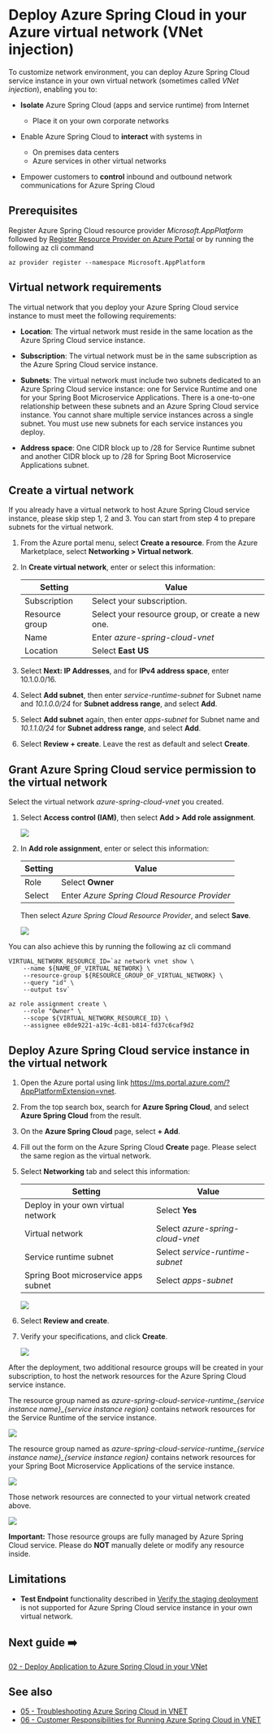# Deploy Azure Spring Cloud in your Azure virtual network (VNet injection)

To customize network environment, you can deploy Azure Spring Cloud service instance in your own virtual network (sometimes called *VNet injection*), enabling you to:

- **Isolate** Azure Spring Cloud (apps and service runtime) from Internet​
  - Place it on your own corporate networks​

- Enable Azure Spring Cloud to **interact** with systems in ​
  - On premises data centers ​
  - Azure services in other virtual networks

- Empower customers to **control** inbound and outbound network communications for Azure Spring Cloud

## Prerequisites

Register Azure Spring Cloud resource provider *Microsoft.AppPlatform* followed by [Register Resource Provider on Azure Portal](https://docs.microsoft.com/en-us/azure/azure-resource-manager/management/resource-providers-and-types#azure-portal) or by running the following az cli command

```
az provider register --namespace Microsoft.AppPlatform
```

## Virtual network requirements

The virtual network that you deploy your Azure Spring Cloud service instance to must meet the following requirements:

- **Location**: The virtual network must reside in the same location as the Azure Spring Cloud service instance.

- **Subscription**: The virtual network must be in the same subscription as the Azure Spring Cloud service instance.

- **Subnets**: The virtual network must include two subnets dedicated to an Azure Spring Cloud service instance: one for Service Runtime and one for your Spring Boot Microservice Applications. There is a one-to-one relationship between these subnets and an Azure Spring Cloud service instance. You cannot share multiple service instances across a single subnet. You must use new subnets for each service instances you deploy.

- **Address space**: One CIDR block up to /28 for Service Runtime subnet and another CIDR block up to /28 for Spring Boot Microservice Applications subnet.

## Create a virtual network

If you already have a virtual network to host Azure Spring Cloud service instance, please skip step 1, 2 and 3. You can start from step 4 to prepare subnets for the virtual network.

1. From the Azure portal menu, select **Create a resource**. From the Azure Marketplace, select **Networking > Virtual network**.

2. In **Create virtual network**, enter or select this information:

    |Setting          |Value                                             |
    |-----------------|--------------------------------------------------|
    |Subscription     |Select your subscription.                         |
    |Resource group   |Select your resource group, or create a new one.  |
    |Name             |Enter *azure-spring-cloud-vnet*                   |
    |Location         |Select **East US**                                |

3. Select **Next: IP Addresses**, and for **IPv4 address space**, enter 10.1.0.0/16.

4. Select **Add subnet**, then enter *service-runtime-subnet* for Subnet name and *10.1.0.0/24* for **Subnet address range**, and select **Add**.

5. Select **Add subnet** again, then enter *apps-subnet* for Subnet name and *10.1.1.0/24* for **Subnet address range**, and select **Add**.

6. Select **Review + create**. Leave the rest as default and select **Create**.

## Grant Azure Spring Cloud service permission to the virtual network

Select the virtual network *azure-spring-cloud-vnet* you created.

1. Select **Access control (IAM)**, then select **Add > Add role assignment**.

    ![](images/manage-virtual-network/select-access-control-for-vnet.png)

2. In **Add role assignment**, enter or select this information:

    |Setting  |Value                                             |
    |---------|--------------------------------------------------|
    |Role     |Select **Owner**                                  |
    |Select   |Enter *Azure Spring Cloud Resource Provider*      |

    Then select *Azure Spring Cloud Resource Provider*, and select **Save**.

    ![](images/manage-virtual-network/grant-azure-spring-cloud-resource-provider-to-vnet.png)

You can also achieve this by running the following az cli command

```
VIRTUAL_NETWORK_RESOURCE_ID=`az network vnet show \
    --name ${NAME_OF_VIRTUAL_NETWORK} \
    --resource-group ${RESOURCE_GROUP_OF_VIRTUAL_NETWORK} \
    --query "id" \
    --output tsv`

az role assignment create \
    --role "Owner" \
    --scope ${VIRTUAL_NETWORK_RESOURCE_ID} \
    --assignee e8de9221-a19c-4c81-b814-fd37c6caf9d2
```

## Deploy Azure Spring Cloud service instance in the virtual network

1. Open the Azure portal using link https://ms.portal.azure.com/?AppPlatformExtension=vnet.

2. From the top search box, search for **Azure Spring Cloud**, and select **Azure Spring Cloud** from the result.

3. On the **Azure Spring Cloud** page, select **+ Add**.

4. Fill out the form on the Azure Spring Cloud **Create** page. Please select the same region as the virtual network.

5. Select **Networking** tab and select this information:

    |Setting                                |Value                                             |
    |---------------------------------------|--------------------------------------------------|
    |Deploy in your own virtual network     |Select **Yes**                                    |
    |Virtual network                        |Select *azure-spring-cloud-vnet*                  |
    |Service runtime subnet                 |Select *service-runtime-subnet*                   |
    |Spring Boot microservice apps subnet   |Select *apps-subnet*                              |

    ![](images/manage-virtual-network/creation-blade-networking-tab.png)

6. Select **Review and create**.

7. Verify your specifications, and click **Create**.

    ![](images/manage-virtual-network/creation-blade-verification.png)

After the deployment, two additional resource groups will be created in your subscription, to host the network resources for the Azure Spring Cloud service instance.

The resource group named as *azure-spring-cloud-service-runtime_{service instance name}_{service instance region}* contains network resources for the Service Runtime of the service instance.

  ![](images/manage-virtual-network/service-runtime-resource-group.png)

The resource group named as *azure-spring-cloud-service-runtime_{service instance name}_{service instance region}* contains network resources for your Spring Boot Microservice Applications of the service instance.

  ![](images/manage-virtual-network/apps-resource-group.png)

Those network resources are connected to your virtual network created above.

  ![](images/manage-virtual-network/vnet-with-connected-device.png)

**Important:** Those resource groups are fully managed by Azure Spring Cloud service. Please do **NOT** manually delete or modify any resource inside.

## Limitations

- **Test Endpoint** functionality described in [Verify the staging deployment](https://docs.microsoft.com/en-us/azure/spring-cloud/spring-cloud-howto-staging-environment#verify-the-staging-deployment) is not supported for Azure Spring Cloud service instance in your own virtual network.

## Next guide ➡️

[02 - Deploy Application to Azure Spring Cloud in your VNet](02-deploy-application-to-azure-spring-cloud-in-your-vnet.md)

## See also

- [05 - Troubleshooting Azure Spring Cloud in VNET](05-troubleshooting-azure-spring-cloud-in-vnet.md)
- [06 - Customer Responsibilities for Running Azure Spring Cloud in VNET](06-customer-responsibilities-for-running-azure-spring-cloud-in-vnet.md)